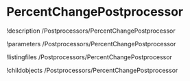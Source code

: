 <!-- MOOSE Documentation Stub: Remove this when content is added. -->

# PercentChangePostprocessor
!description /Postprocessors/PercentChangePostprocessor

!parameters /Postprocessors/PercentChangePostprocessor

!listingfiles /Postprocessors/PercentChangePostprocessor

!childobjects /Postprocessors/PercentChangePostprocessor
